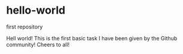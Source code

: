 # hello-world
first repository

Hell world! This is the first basic task I have been given by the Github community!
Cheers to all! 

